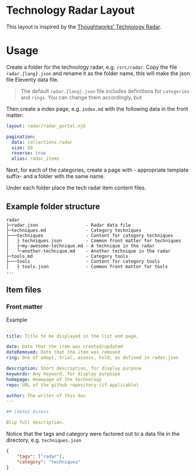 Technology Radar Layout
=======================

This layout is inspired by the [Thoughtworks' Technology Radar](https://www.thoughtworks.com/radar).


# Usage
Create a folder for the technology radar, e.g. `/src/radar`.
Copy the file `radar.{lang}.json` and rename it as the folder name, this will make the json file Eleventy data file.

> The default `radar.{lang}.json` file includes definitions for `categories` and `rings`. You can change them accordingly, but

Then create a index page, e.g. `index.md` with the following data in the front matter:
```yml
layout: radar/radar_portal.njk

pagination:
  data: collections.radar
  size: 50
  reverse: true
  alias: radar_items
```

Next, for each of the categories, create a page with - appropriate template suffix- and a folder with the same name.

Under each folder place the tech radar item content files.

## Example folder structure

```
radar
├─radar.json                  - Radar data file
├─techniques.md               - Category techniques
├───techniques                - Content for category techniques
│   ├ techniques.json         - Common front matter for techniques
│   ├─my-awesome-technique.md - A technique in the radar
│   └─another-technique.md    - Another technique in the radar
├─tools.md                    - Category tools
├───tools                     - Content for category tools
│   ├ tools.json              - Common front matter for tools
...
```

## Item files

### Front matter
Example
```yaml
---
title: Title to be displayed in the list and page,

date: Date that the item was created/updated
dateRemoved: Date that the item was removed
ring: One of adopt, trial, assess, hold; as defined in radar.json

description: Short description, for display purpose
keywords: Any keyword, for display purpospe
homepage: Homepage of the technology
repo: URL of the github repository (if applicable)

author: The writer of this doc
---

## {date} Assess

Blip full description.

```

Notice that the tags and category were factored out to a data file in the directory, e.g. `techniques.json`
```json
{
    "tags": ["radar"],
    "category": "techniques"
}
```
